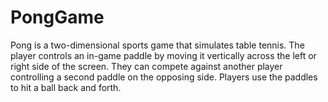 # PongGame
Pong is a two-dimensional sports game that simulates table tennis. 
The player controls an in-game paddle by moving it vertically across the left or right side of the screen. 
They can compete against another player controlling a second paddle on the opposing side.
Players use the paddles to hit a ball back and forth.
